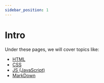 ```yaml
---
sidebar_position: 1
---
```


# Intro

Under these pages, we will cover topics like:
- [HTML](/docs/html/intro)
- [CSS](/docs/css/intro)
- [JS (JavaScript)](/docs/js/intro)
- [MarkDown](/docs/md)